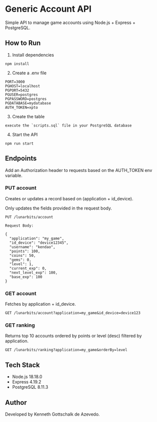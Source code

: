 # Generic Account API

Simple API to manage game accounts using Node.js + Express + PostgreSQL.

## How to Run

1. Install dependencies

```
npm install
```

2. Create a .env file

```
PORT=3000
PGHOST=localhost
PGPORT=5432
PGUSER=postgres
PGPASSWORD=postgres
PGDATABASE=mydatabase
AUTH_TOKEN=xpto
```

3. Create the table

```
execute the `scripts.sql` file in your PostgreSQL database
```

4. Start the API

```
npm run start
```

## Endpoints

Add an Authorization header to requests based on the AUTH_TOKEN env variable.

### PUT account

Creates or updates a record based on (application + id_device).

Only updates the fields provided in the request body.

```
PUT /lunarbits/account

Request Body:

{
  "application": "my_game",
  "id_device": "device12345",
  "username": "kendao",
  "points": 100,
  "coins": 50,
  "gems": 0,
  "level": 1,
  "current_exp": 0,
  "next_level_exp": 100,
  "base_exp": 100
}
```

### GET account

Fetches by application + id_device.

```
GET /lunarbits/account?application=my_game&id_device=device123
```

### GET ranking

Returns top 10 accounts ordered by points or level (desc) filtered by application.

```
GET /lunarbits/ranking?application=my_game&orderBy=level
```

## Tech Stack
- Node.js 18.18.0
- Express 4.19.2
- PostgreSQL 8.11.3

## Author

Developed by Kenneth Gottschalk de Azevedo.

